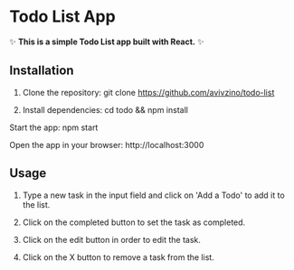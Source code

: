 # Todo List App

✨ **This is a simple Todo List app built with React.** ✨

## Installation

1. Clone the repository: git clone https://github.com/avivzino/todo-list

2. Install dependencies: cd todo && npm install

Start the app: npm start

Open the app in your browser: http://localhost:3000

## Usage

1. Type a new task in the input field and click on 'Add a Todo' to add it to the list.

2. Click on the completed button to set the task as completed.

3. Click on the edit button in order to edit the task.

4. Click on the X button to remove a task from the list.
